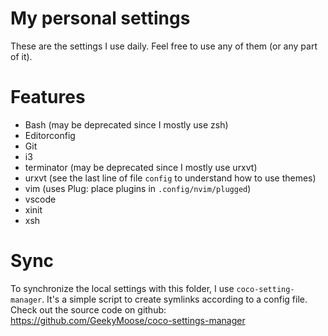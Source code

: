 # My personal settings
These are the settings I use daily.
Feel free to use any of them (or any part of it).


# Features
- Bash (may be deprecated since I mostly use zsh)
- Editorconfig
- Git
- i3
- terminator (may be deprecated since I mostly use urxvt)
- urxvt (see the last line of file `config` to understand how to use themes)
- vim (uses Plug: place plugins in `.config/nvim/plugged`)
- vscode
- xinit
- xsh


# Sync
To synchronize the local settings with this folder, I use `coco-setting-manager`.
It's a simple script to create symlinks according to a config file.
Check out the source code on github: https://github.com/GeekyMoose/coco-settings-manager
